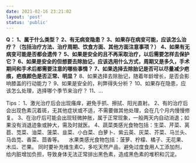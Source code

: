 ```yaml
---
date: 2021-02-16 23:21:02
layout: 'post'
status: 'public'
---
```


**Q：**
**1、属于什么类型？**
**2、有无病变隐患？**
**3、如果存在病变可能，应该怎么治疗？（包括治疗方法、治疗周期、饮食方面、其他方面注意事项？）**
**4、如果有无病变可能是否都会遗传？**
**5、如果是安全的且不再采取治疗，以后需要怎样去保护它？**
**6、如果是安全的但想要去除胎记，应该选用什么方式，周期又是多久，手术期间和手术后都需要注意的哪些事情？**
**7、如果选择去除胎记是否可以尽量减少疤痕，疤痕颜色是否正常、明显？**
8、如果选择去除胎记，随着年龄增长，是否会影响膝盖的行动能力？
9、如果是安全的，利弊得失分析？
10、如果存在隐患，应该怎么处理，选择哪个季节来治疗？
11、...

Tips：
1、激光治疗后会出现瘙痒，避免手抓、擦拭、阳光直射。
2、有的治疗后会出现色素沉着斑，无其他症状或不适，不需要做其他处理，会在几个月内慢慢修复。
3、在治疗后可能会出现轻微肿胀，属于正常现象，一般两天内自动消退；如果没有消退迹象或肿大，需及时就医。
4、蔬菜类感光食物包括：生菜、芹菜、莴苣、苋菜、油菜、菠菜、韭菜、小白菜、白萝卜、紫云英、灰菜、芥菜、马兰头、马齿苋、香菜、茴香等。
    　水果类感光食物包括：菠萝、柠檬、橘子、无花果、木瓜、芒果。
        同时要补充维生素C，多吃天然产品，避免过度食用人工添加剂，给内脏增加负担，导致身体无法正常排出黑色素，造成黑色素的堆积和沉淀。